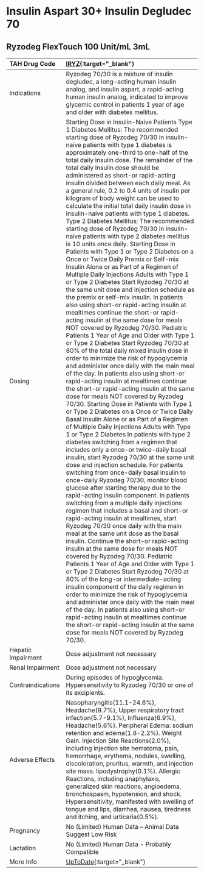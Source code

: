 # Insulin Aspart 30+ Insulin Degludec 70

## Ryzodeg FlexTouch 100 Unit/mL 3mL

| TAH Drug Code      | [IRYZ](https://www.tahsda.org.tw/drugs/hissearch.php?drug_code=IRYZ){:target="_blank"}                                                                                                                                                                                                                                                                                                                                                                                                                                                                                                                                                                                                                                                                                                                                                                                                                                                                                                                                                                                                                                                                                                                                                                                                                                                                                                                                                                                                                                                                                                                                                                                                                                                                                                                                                                                                                                                                                                                                                                                                                                                                                                                                                                                                                                                                                                                                                                                                                                                                                                                                                                                                                                                                                                                                                                                                                                                                                                                             |
|:-------------------|:-------------------------------------------------------------------------------------------------------------------------------------------------------------------------------------------------------------------------------------------------------------------------------------------------------------------------------------------------------------------------------------------------------------------------------------------------------------------------------------------------------------------------------------------------------------------------------------------------------------------------------------------------------------------------------------------------------------------------------------------------------------------------------------------------------------------------------------------------------------------------------------------------------------------------------------------------------------------------------------------------------------------------------------------------------------------------------------------------------------------------------------------------------------------------------------------------------------------------------------------------------------------------------------------------------------------------------------------------------------------------------------------------------------------------------------------------------------------------------------------------------------------------------------------------------------------------------------------------------------------------------------------------------------------------------------------------------------------------------------------------------------------------------------------------------------------------------------------------------------------------------------------------------------------------------------------------------------------------------------------------------------------------------------------------------------------------------------------------------------------------------------------------------------------------------------------------------------------------------------------------------------------------------------------------------------------------------------------------------------------------------------------------------------------------------------------------------------------------------------------------------------------------------------------------------------------------------------------------------------------------------------------------------------------------------------------------------------------------------------------------------------------------------------------------------------------------------------------------------------------------------------------------------------------------------------------------------------------------------------------------------------------|
| Indications        | Ryzodeg 70/30 is a mixture of insulin degludec, a long-acting human insulin analog, and insulin aspart, a rapid-acting human insulin analog, indicated to improve glycemic control in patients 1 year of age and older with diabetes mellitus.                                                                                                                                                                                                                                                                                                                                                                                                                                                                                                                                                                                                                                                                                                                                                                                                                                                                                                                                                                                                                                                                                                                                                                                                                                                                                                                                                                                                                                                                                                                                                                                                                                                                                                                                                                                                                                                                                                                                                                                                                                                                                                                                                                                                                                                                                                                                                                                                                                                                                                                                                                                                                                                                                                                                                                     |
| Dosing             | Starting Dose in Insulin-Naive Patients Type 1 Diabetes Mellitus: The recommended starting dose of Ryzodeg 70/30 in insulin-naive patients with type 1 diabetes is approximately one-third to one-half of the total daily insulin dose. The remainder of the total daily insulin dose should be administered as short-or rapid-acting insulin divided between each daily meal. As a general rule, 0.2 to 0.4 units of insulin per kilogram of body weight can be used to calculate the initial total daily insulin dose in insulin-naive patients with type 1 diabetes. Type 2 Diabetes Mellitus: The recommended starting dose of Ryzodeg 70/30 in insulin-naive patients with type 2 diabetes mellitus is 10 units once daily. Starting Dose in Patients with Type 1 or Type 2 Diabetes on a Once or Twice Daily Premix or Self-mix Insulin Alone or as Part of a Regimen of Multiple Daily Injections Adults with Type 1 or Type 2 Diabetes Start Ryzodeg 70/30 at the same unit dose and injection schedule as the premix or self-mix insulin. In patients also using short-or rapid-acting insulin at mealtimes continue the short-or rapid-acting insulin at the same dose for meals NOT covered by Ryzodeg 70/30. Pediatric Patients 1 Year of Age and Older with Type 1 or Type 2 Diabetes Start Ryzodeg 70/30 at 80% of the total daily mixed insulin dose in order to minimize the risk of hypoglycemia and administer once daily with the main meal of the day. In patients also using short-or rapid-acting insulin at mealtimes continue the short-or rapid-acting insulin at the same dose for meals NOT covered by Ryzodeg 70/30. Starting Dose in Patients with Type 1 or Type 2 Diabetes on a Once or Twice Daily Basal Insulin Alone or as Part of a Regimen of Multiple Daily Injections Adults with Type 1 or Type 2 Diabetes In patients with type 2 diabetes switching from a regimen that includes only a once-or twice-daily basal insulin, start Ryzodeg 70/30 at the same unit dose and injection schedule. For patients switching from once-daily basal insulin to once-daily Ryzodeg 70/30, monitor blood glucose after starting therapy due to the rapid-acting insulin component. In patients switching from a multiple daily injections regimen that includes a basal and short-or rapid-acting insulin at mealtimes, start Ryzodeg 70/30 once daily with the main meal at the same unit dose as the basal insulin. Continue the short-or rapid-acting insulin at the same dose for meals NOT covered by Ryzodeg 70/30. Pediatric Patients 1 Year of Age and Older with Type 1 or Type 2 Diabetes Start Ryzodeg 70/30 at 80% of the long-or intermediate-acting insulin component of the daily regimen in order to minimize the risk of hypoglycemia and administer once daily with the main meal of the day. In patients also using short-or rapid-acting insulin at mealtimes continue the short-or rapid-acting insulin at the same dose for meals NOT covered by Ryzodeg 70/30. |
| Hepatic Impairment | Dose adjustment not necessary                                                                                                                                                                                                                                                                                                                                                                                                                                                                                                                                                                                                                                                                                                                                                                                                                                                                                                                                                                                                                                                                                                                                                                                                                                                                                                                                                                                                                                                                                                                                                                                                                                                                                                                                                                                                                                                                                                                                                                                                                                                                                                                                                                                                                                                                                                                                                                                                                                                                                                                                                                                                                                                                                                                                                                                                                                                                                                                                                                                      |
| Renal Impairment   | Dose adjustment not necessary                                                                                                                                                                                                                                                                                                                                                                                                                                                                                                                                                                                                                                                                                                                                                                                                                                                                                                                                                                                                                                                                                                                                                                                                                                                                                                                                                                                                                                                                                                                                                                                                                                                                                                                                                                                                                                                                                                                                                                                                                                                                                                                                                                                                                                                                                                                                                                                                                                                                                                                                                                                                                                                                                                                                                                                                                                                                                                                                                                                      |
| Contraindications  | During episodes of hypoglycemia. Hypersensitivity to Ryzodeg 70/30 or one of its excipients.                                                                                                                                                                                                                                                                                                                                                                                                                                                                                                                                                                                                                                                                                                                                                                                                                                                                                                                                                                                                                                                                                                                                                                                                                                                                                                                                                                                                                                                                                                                                                                                                                                                                                                                                                                                                                                                                                                                                                                                                                                                                                                                                                                                                                                                                                                                                                                                                                                                                                                                                                                                                                                                                                                                                                                                                                                                                                                                       |
| Adverse Effects    | Nasopharyngitis(11.1-24.6%), Headache(9.7%), Upper respiratory tract infection(5.7-9.1%), Influenza(6.9%), Headache(5.6%). Peripheral Edema: sodium retention and edema(1.8-2.2%). Weight Gain. Injection Site Reactions(2.0%), including injection site hematoma, pain, hemorrhage, erythema, nodules, swelling, discoloration, pruritus, warmth, and injection site mass. lipodystrophy(0.1%). Allergic Reactions, including anaphylaxis, generalized skin reactions, angioedema, bronchospasm, hypotension, and shock. Hypersensitivity, manifested with swelling of tongue and lips, diarrhea, nausea, tiredness and itching, and urticaria(0.5%).                                                                                                                                                                                                                                                                                                                                                                                                                                                                                                                                                                                                                                                                                                                                                                                                                                                                                                                                                                                                                                                                                                                                                                                                                                                                                                                                                                                                                                                                                                                                                                                                                                                                                                                                                                                                                                                                                                                                                                                                                                                                                                                                                                                                                                                                                                                                                             |
| Pregnancy          | No (Limited) Human Data – Animal Data Suggest Low Risk                                                                                                                                                                                                                                                                                                                                                                                                                                                                                                                                                                                                                                                                                                                                                                                                                                                                                                                                                                                                                                                                                                                                                                                                                                                                                                                                                                                                                                                                                                                                                                                                                                                                                                                                                                                                                                                                                                                                                                                                                                                                                                                                                                                                                                                                                                                                                                                                                                                                                                                                                                                                                                                                                                                                                                                                                                                                                                                                                             |
| Lactation          | No (Limited) Human Data - Probably Compatible                                                                                                                                                                                                                                                                                                                                                                                                                                                                                                                                                                                                                                                                                                                                                                                                                                                                                                                                                                                                                                                                                                                                                                                                                                                                                                                                                                                                                                                                                                                                                                                                                                                                                                                                                                                                                                                                                                                                                                                                                                                                                                                                                                                                                                                                                                                                                                                                                                                                                                                                                                                                                                                                                                                                                                                                                                                                                                                                                                      |
| More Info          | [UpToDate](https://www.uptodate.com/contents/insulin-aspart-30+-insulin-degludec-70-drug-information){:target="_blank"}                                                                                                                                                                                                                                                                                                                                                                                                                                                                                                                                                                                                                                                                                                                                                                                                                                                                                                                                                                                                                                                                                                                                                                                                                                                                                                                                                                                                                                                                                                                                                                                                                                                                                                                                                                                                                                                                                                                                                                                                                                                                                                                                                                                                                                                                                                                                                                                                                                                                                                                                                                                                                                                                                                                                                                                                                                                                                            |

